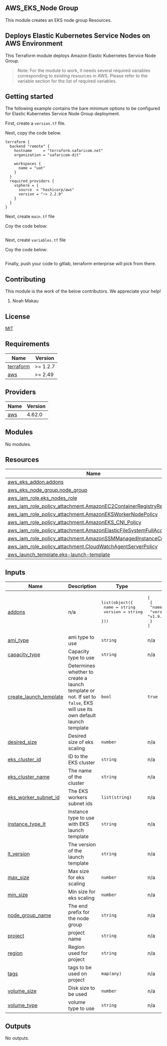 ## AWS_EKS_Node Group

This module creates an EKS node group Resources.

## Deploys Elastic Kubernetes Service Nodes on AWS Environment

This Terraform module deploys Amazon Elastic Kubernetes Service Node Group.

> Note: For the module to work, it needs several required variables corresponding to existing resources in AWS. Please refer to the variable section for the list of required variables.

## Getting started

The following example contains the bare minimum options to be configured for Elastic Kubernetes Service Node Group deployment. 


First, create a `version.tf` file.

Next, copy the code below.

```hcl
terraform {
  backend "remote" {
    hostname     = "terraform.safaricom.net"
    organization = "safaricom-dit"

    workspaces {
      name = "uat"
    }
  }
  required_providers {
    vsphere = {
      source  = "hashicorp/aws"
      version = "~> 2.2.0"
    }
  }
}
```


Next, create `main.tf` file

Coy the code below:

```hcl

```

Next, create `variables.tf` file

Coy the code below:

```hcl

```

Finally, push your code to gitlab, terraform enterprise will pick from there.

## Contributing

This module is the work of the below contributors. We appreciate your help!

 1. Noah Makau

## License

[MIT](LICENSE)

<!-- BEGIN_TF_DOCS -->
## Requirements

| Name | Version |
|------|---------|
| <a name="requirement_terraform"></a> [terraform](#requirement\_terraform) | >= 1.2.7 |
| <a name="requirement_aws"></a> [aws](#requirement\_aws) | >= 2.49 |

## Providers

| Name | Version |
|------|---------|
| <a name="provider_aws"></a> [aws](#provider\_aws) | 4.62.0 |

## Modules

No modules.

## Resources

| Name | Type |
|------|------|
| [aws_eks_addon.addons](https://registry.terraform.io/providers/hashicorp/aws/latest/docs/resources/eks_addon) | resource |
| [aws_eks_node_group.node_group](https://registry.terraform.io/providers/hashicorp/aws/latest/docs/resources/eks_node_group) | resource |
| [aws_iam_role.eks_nodes_role](https://registry.terraform.io/providers/hashicorp/aws/latest/docs/resources/iam_role) | resource |
| [aws_iam_role_policy_attachment.AmazonEC2ContainerRegistryReadOnly](https://registry.terraform.io/providers/hashicorp/aws/latest/docs/resources/iam_role_policy_attachment) | resource |
| [aws_iam_role_policy_attachment.AmazonEKSWorkerNodePolicy](https://registry.terraform.io/providers/hashicorp/aws/latest/docs/resources/iam_role_policy_attachment) | resource |
| [aws_iam_role_policy_attachment.AmazonEKS_CNI_Policy](https://registry.terraform.io/providers/hashicorp/aws/latest/docs/resources/iam_role_policy_attachment) | resource |
| [aws_iam_role_policy_attachment.AmazonElasticFileSystemFullAccess](https://registry.terraform.io/providers/hashicorp/aws/latest/docs/resources/iam_role_policy_attachment) | resource |
| [aws_iam_role_policy_attachment.AmazonSSMManagedInstanceCore](https://registry.terraform.io/providers/hashicorp/aws/latest/docs/resources/iam_role_policy_attachment) | resource |
| [aws_iam_role_policy_attachment.CloudWatchAgentServerPolicy](https://registry.terraform.io/providers/hashicorp/aws/latest/docs/resources/iam_role_policy_attachment) | resource |
| [aws_launch_template.eks-launch-template](https://registry.terraform.io/providers/hashicorp/aws/latest/docs/resources/launch_template) | resource |

## Inputs

| Name | Description | Type | Default | Required |
|------|-------------|------|---------|:--------:|
| <a name="input_addons"></a> [addons](#input\_addons) | n/a | <pre>list(object({<br>    name    = string<br>    version = string<br>  }))</pre> | <pre>[<br>  {<br>    "name": "coredns",<br>    "version": "v1.9.3-eksbuild.2"<br>  }<br>]</pre> | no |
| <a name="input_ami_type"></a> [ami\_type](#input\_ami\_type) | ami type to use | `string` | n/a | yes |
| <a name="input_capacity_type"></a> [capacity\_type](#input\_capacity\_type) | Capacity type to use | `string` | n/a | yes |
| <a name="input_create_launch_template"></a> [create\_launch\_template](#input\_create\_launch\_template) | Determines whether to create a launch template or not. If set to `false`, EKS will use its own default launch template | `bool` | `true` | no |
| <a name="input_desired_size"></a> [desired\_size](#input\_desired\_size) | Desired size of eks scaling | `number` | n/a | yes |
| <a name="input_eks_cluster_id"></a> [eks\_cluster\_id](#input\_eks\_cluster\_id) | ID to the EKS cluster | `string` | n/a | yes |
| <a name="input_eks_cluster_name"></a> [eks\_cluster\_name](#input\_eks\_cluster\_name) | The name of the cluster | `string` | n/a | yes |
| <a name="input_eks_worker_subnet_id"></a> [eks\_worker\_subnet\_id](#input\_eks\_worker\_subnet\_id) | The EKS workers subnet ids | `list(string)` | n/a | yes |
| <a name="input_instance_type_lt"></a> [instance\_type\_lt](#input\_instance\_type\_lt) | Instance type to use with EKS launch template | `string` | n/a | yes |
| <a name="input_lt_version"></a> [lt\_version](#input\_lt\_version) | The version of the launch template | `string` | n/a | yes |
| <a name="input_max_size"></a> [max\_size](#input\_max\_size) | Max size for eks scaling | `number` | n/a | yes |
| <a name="input_min_size"></a> [min\_size](#input\_min\_size) | Min size for eks scaling | `number` | n/a | yes |
| <a name="input_node_group_name"></a> [node\_group\_name](#input\_node\_group\_name) | The end prefix for the node group | `string` | n/a | yes |
| <a name="input_project"></a> [project](#input\_project) | project name | `string` | n/a | yes |
| <a name="input_region"></a> [region](#input\_region) | Region used for project | `string` | n/a | yes |
| <a name="input_tags"></a> [tags](#input\_tags) | tags to be used on project | `map(any)` | n/a | yes |
| <a name="input_volume_size"></a> [volume\_size](#input\_volume\_size) | Disk size to be used | `number` | n/a | yes |
| <a name="input_volume_type"></a> [volume\_type](#input\_volume\_type) | volume type to use | `string` | n/a | yes |

## Outputs

No outputs.
<!-- END_TF_DOCS -->